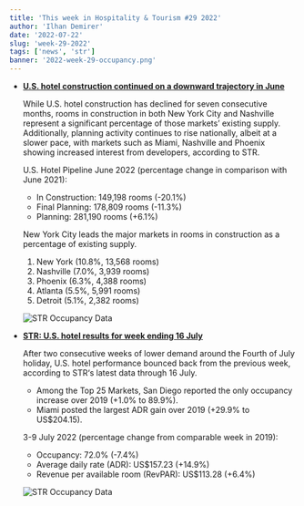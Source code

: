 ```yaml
---
title: 'This week in Hospitality & Tourism #29 2022'
author: 'Ilhan Demirer'
date: '2022-07-22'
slug: 'week-29-2022'
tags: ['news', 'str']
banner: '2022-week-29-occupancy.png'
---
```


- **[U.S. hotel construction continued on a downward trajectory in June](https://str.com/press-release/us-hotel-construction-continued-downward-trajectory-june)**

  While U.S. hotel construction has declined for seven consecutive months, rooms in construction in both New York City and Nashville represent a significant percentage of those markets’ existing supply. Additionally, planning activity continues to rise nationally, albeit at a slower pace, with markets such as Miami, Nashville and Phoenix showing increased interest from developers, according to STR.

  U.S. Hotel Pipeline
  June 2022 (percentage change in comparison with June 2021):

  - In Construction: 149,198 rooms (-20.1%)
  - Final Planning: 178,809 rooms (-11.3%)
  - Planning: 281,190 rooms (+6.1%)

  New York City leads the major markets in rooms in construction as a percentage of existing supply.

  1. New York (10.8%, 13,568 rooms)
  2. Nashville (7.0%, 3,939 rooms)
  3. Phoenix (6.3%, 4,388 rooms)
  4. Atlanta (5.5%, 5,991 rooms)
  5. Detroit (5.1%, 2,382 rooms)

  ![STR Occupancy Data](/images/blogimages/2022-week-29-construction-pipeline.png)

- **[STR: U.S. hotel results for week ending 16 July](https://str.com/press-release/str-us-hotel-results-week-ending-16-july)**

  After two consecutive weeks of lower demand around the Fourth of July holiday, U.S. hotel performance bounced back from the previous week, according to STR‘s latest data through 16 July.

  - Among the Top 25 Markets, San Diego reported the only occupancy increase over 2019 (+1.0% to 89.9%).
  - Miami posted the largest ADR gain over 2019 (+29.9% to US$204.15).

  3-9 July 2022 (percentage change from comparable week in 2019):

  - Occupancy: 72.0% (-7.4%)
  - Average daily rate (ADR): US$157.23 (+14.9%)
  - Revenue per available room (RevPAR): US$113.28 (+6.4%)

  ![STR Occupancy Data](/images/blogimages/2022-week-29-occupancy.png)
